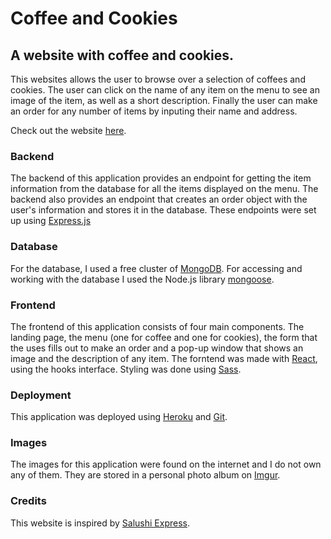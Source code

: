 # Coffee and Cookies
## A website with coffee and cookies.
This websites allows the user to browse over a selection of coffees and cookies.
The user can click on the name of any item on the menu to see an image of the item, as well as a short description.
Finally the user can make an order for any number of items by inputing their name and address.

Check out the website <a href='https://infinite-springs-77128.herokuapp.com/'>here</a>.

### Backend
The backend of this application provides an endpoint for getting the item information from the database for all the items displayed on the menu.
The backend also provides an endpoint that creates an order object with the user's information and stores it in the database.
These endpoints were set up using <a href='https://expressjs.com/'>Express.js</a>

### Database
For the database, I used a free cluster of <a href='https://www.mongodb.com/2'>MongoDB</a>. For accessing and working with the database I used the Node.js library <a href='https://mongoosejs.com/'>mongoose</a>.

### Frontend
The frontend of this application consists of four main components. The landing page, the menu (one for coffee and one for cookies), the form that the uses fills out to make an order and a pop-up window that shows an image and the description of any item.
The forntend was made with <a href='https://reactjs.org/'>React</a>, using the hooks interface.
Styling was  done using <a href='https://sass-lang.com/'>Sass</a>.

### Deployment
This application was deployed using <a href='https://www.heroku.com/'>Heroku</a> and <a href='https://git-scm.com/'>Git</a>.

### Images
The images for this application were found on the internet and I do not own any of them. They are stored in a personal photo album on <a href='https://imgur.com/'>Imgur</a>.

### Credits
This website is inspired by <a href='https://www.salushiexpress.co.za/'>Salushi Express</a>.
